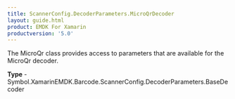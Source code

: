 ```yaml
---
title: ScannerConfig.DecoderParameters.MicroQrDecoder
layout: guide.html 
product: EMDK For Xamarin 
productversion: '5.0' 
---
```

The MicroQr class provides access to parameters that are available for the MicroQr decoder.

**Type** - Symbol.XamarinEMDK.Barcode.ScannerConfig.DecoderParameters.BaseDecoder



